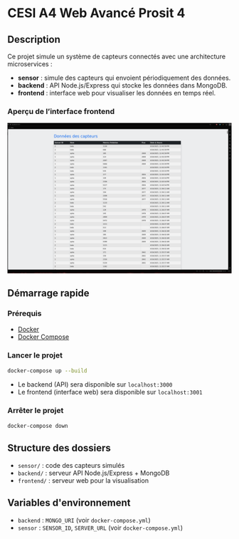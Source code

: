 # CESI A4 Web Avancé Prosit 4

## Description

Ce projet simule un système de capteurs connectés avec une architecture microservices :
- **sensor** : simule des capteurs qui envoient périodiquement des données.
- **backend** : API Node.js/Express qui stocke les données dans MongoDB.
- **frontend** : interface web pour visualiser les données en temps réel.

### Aperçu de l’interface frontend

![Aperçu du frontend](assets/frontend_demo.png)

## Démarrage rapide

### Prérequis

- [Docker](https://www.docker.com/)
- [Docker Compose](https://docs.docker.com/compose/)

### Lancer le projet

```bash
docker-compose up --build
```

- Le backend (API) sera disponible sur `localhost:3000`
- Le frontend (interface web) sera disponible sur `localhost:3001`

### Arrêter le projet

```bash
docker-compose down
```

## Structure des dossiers

- `sensor/` : code des capteurs simulés
- `backend/` : serveur API Node.js/Express + MongoDB
- `frontend/` : serveur web pour la visualisation

## Variables d'environnement

- `backend` : `MONGO_URI` (voir `docker-compose.yml`)
- `sensor` : `SENSOR_ID`, `SERVER_URL` (voir `docker-compose.yml`)
